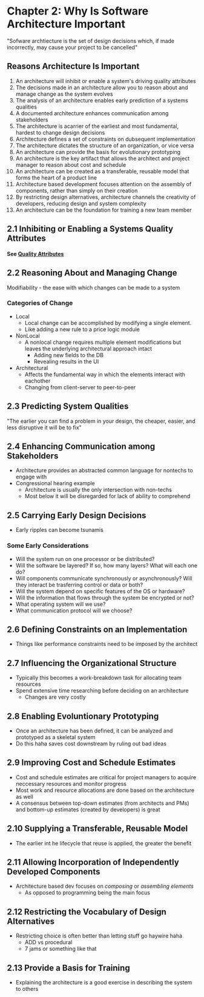 # Chapter 2: Why Is Software Architecture Important

"Sofware archtiecture is the set of design decisions which, if made incorrectly, may cause your project to be cancelled"

## Reasons Architecture Is Important

1. An architecture will inhibit or enable a system's driving quality attributes
2. The decisions made in an architecture allow you to reason about and manage change as the system evolves
3. The analysis of an architecture enables early prediction of a systems qualities
4. A documented architecture enhances communication among stakeholders
5. The architecture is acarrier of the earliest and most fundamental, hardest to change design decisions
6. Architecture defines a set of constraints on dubsequent implementation
7. The architecture dictates the structure of an organization, or vice versa
8. An architecture can provide the basis for evolutionary prototyping
9. An architecture is the key artifact that allows the architect and project manager to reason about cost and schedule
10. An architecture can be created as a transferable, reusable model that forms the heart of a product line
11. Architecture based development focuses attention on the assembly of components, rather than simply on their creation
12. By restricting design alternatives, architecture channels the creativity of developers, reducing design and system complexity
13. An architecture can be the foundation for training a new team member

## 2.1 Inhibiting or Enabling a Systems Quality Attributes

#### See [Quality Attributes](./QUALITY_ATTRIBUTES.md)

## 2.2 Reasoning About and Managing Change

Modifiability - the ease with which changes can be made to a system

### Categories of Change

* Local
  * Local change can be accomplished by modifying a single element.
  * Like adding a new rule to a price logic module
* NonLocal
  * A nonlocal change requires multiple element modifications but leaves the underlying architectural approach intact
    * Adding new fields to the DB
    * Revealing results in the UI
* Architectural
  * Affects the fundamental way in which the elements interact with eachother
  * Changing from client-server to peer-to-peer

## 2.3 Predicting System Qualities

"The earlier you can find a problem in your design, the cheaper, easier, and less disruptive it will be to fix"

## 2.4 Enhancing Communication among Stakeholders

* Architecture provides an abstracted common language for nontechs to engage with
* Congressional hearing example
  * Architecture is usually the only intersection with non-techs
  * Most below it will be disregarded for lack of ability to comprehend

## 2.5 Carrying Early Design Decisions

* Early ripples can become tsunamis

### Some Early Considerations

* Will the system run on one processor or be distributed?
* Will the software be layered? If so, how many layers? What will each one do?
* Will components communicate synchronously or asynchronously? Will they interact be trasferring control or data or both?
* Will the system depend on specific features of the OS or hardware?
* Will the information that flows through the system be encrypted or not?
* What operating system will we use?
* What communication protocol will we choose?

## 2.6 Defining Constraints on an Implementation

* Things like performance constraints need to be imposed by the architect

## 2.7 Influencing the Organizational Structure

* Typically this becomes a work-breakdown task for allocating team resources
* Spend extensive time researching before deciding on an architecture
  * Changes are very costly

## 2.8 Enabling Evoluntionary Prototyping

* Once an architecture has been defined, it can be analyzed and prototyped as a skeletal system
* Do this haha saves cost downstream by ruling out bad ideas

## 2.9 Improving Cost and Schedule Estimates

* Cost and schedule estimates are critical for project managers to acquire neccessary resources and monitor progress
* Most work and resource allocations are done based on the architecture as well
* A consensus between top-down estimates (from architects and PMs) and bottom-up estimates (created by developers) is great

## 2.10 Supplying a Transferable, Reusable Model

* The earlier int he lifecycle that reuse is applied, the greater the benefit

## 2.11 Allowing Incorporation of Independently Developed Components

* Architecture based dev focuses on *composing* or *assembling elements*
  * As opposed to programming being the main focus

## 2.12 Restricting the Vocabulary of Design Alternatives

* Restricting choice is often better than letting stuff go haywire haha
  * ADD vs procedural
  * 7 jams or something like that

## 2.13 Provide a Basis for Training

* Explaining the architecture is a good exercise in describing the system to others
